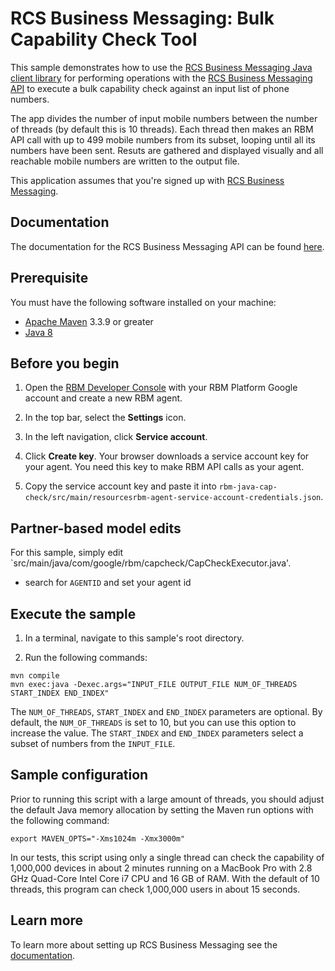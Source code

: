 # RCS Business Messaging: Bulk Capability Check Tool

This sample demonstrates how to use the [RCS Business Messaging Java client library](https://github.com/rcs-business-messaging/rbm-api-examples/tree/master/java/rbm-api-helper)
for performing operations with the [RCS Business Messaging API](https://developers.google.com/business-communications/rcs-business-messaging/reference/rest)
to execute a bulk capability check against an input list of phone numbers.

The app divides the number of input mobile numbers between the number of threads (by default this is 10 threads). Each thread then makes
an RBM API call with up to 499 mobile numbers from its subset, looping until all its numbers have been sent. Resuts are gathered and
displayed visually and all reachable mobile numbers are written to the output file.

This application assumes that you're signed up with
[RCS Business Messaging](https://developers.google.com/business-communications/rcs-business-messaging/guides/get-started/register-partner).

## Documentation

The documentation for the RCS Business Messaging API can be found [here](https://developers.google.com/business-communications/rcs-business-messaging/reference/rest).

## Prerequisite

You must have the following software installed on your machine:

* [Apache Maven](http://maven.apache.org) 3.3.9 or greater
* [Java 8](http://www.oracle.com/technetwork/java/javase/downloads/index.html)

## Before you begin

1.  Open the [RBM Developer Console](https://business-communications.cloud.google.com/console/partner-console/)
    with your RBM Platform Google account and create a new RBM agent.

2.  In the top bar, select the **Settings** icon.

3.  In the left navigation, click **Service account**.

4.  Click **Create key**. Your browser downloads a service account key for your agent.
    You need this key to make RBM API calls as your agent.

5. Copy the service account key and paste it into `rbm-java-cap-check/src/main/resourcesrbm-agent-service-account-credentials.json`.

## Partner-based model edits

For this sample, simply edit `src/main/java/com/google/rbm/capcheck/CapCheckExecutor.java'.

- search for `AGENTID` and set your agent id

## Execute the sample

1. In a terminal, navigate to this sample's root directory.

2. Run the following commands:

```
mvn compile
mvn exec:java -Dexec.args="INPUT_FILE OUTPUT_FILE NUM_OF_THREADS START_INDEX END_INDEX"
```

The `NUM_OF_THREADS`, `START_INDEX` and `END_INDEX` parameters are optional. By default, the `NUM_OF_THREADS` is set to 10,
but you can use this option to increase the value. The `START_INDEX` and `END_INDEX` parameters select a subset of
numbers from the `INPUT_FILE`.

## Sample configuration

Prior to running this script with a large amount of threads, you should adjust the default Java
memory allocation by setting the Maven run options with the following command:

```
export MAVEN_OPTS="-Xms1024m -Xmx3000m"
```

In our tests, this script using only a single thread can check the capability of 1,000,000 devices in about 2 minutes
running on a MacBook Pro with 2.8 GHz Quad-Core Intel Core i7 CPU and 16 GB of RAM. With the default of 10 threads,
this program can check 1,000,000 users in about 15 seconds.

## Learn more

To learn more about setting up RCS Business Messaging see the
[documentation](https://developers.google.com/business-communications/rcs-business-messaging/guides/get-started/how-it-works).